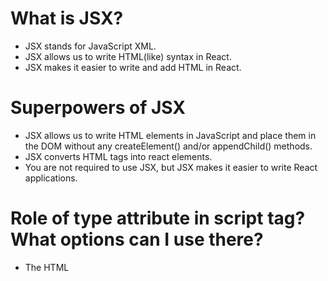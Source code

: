 # What is JSX?
- JSX stands for JavaScript XML.
- JSX allows us to write HTML(like) syntax in React.
- JSX makes it easier to write and add HTML in React.

# Superpowers of JSX
- JSX allows us to write HTML elements in JavaScript and place them in the DOM without any createElement() and/or appendChild() methods. 
- JSX converts HTML tags into react elements. 
- You are not required to use JSX, but JSX makes it easier to write React applications.

# Role of type attribute in script tag? What options can I use there?
- The HTML <script> type Attribute is used to specify the MIME type of script and identify the content of the Tag. 
- It has a Default value which is “text/javascript”.

# `{TitleComponent}` vs `{<TitleComponent/>}` vs `{<TitleComponent></TitleComponent>}` in JSX
- All denotes the same